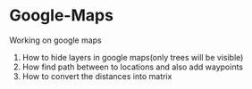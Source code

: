 # Google-Maps
Working on google maps
1. How to hide layers in google maps(only trees will be visible)
2. How find path between to locations and also add waypoints
3. How to convert the distances into matrix
